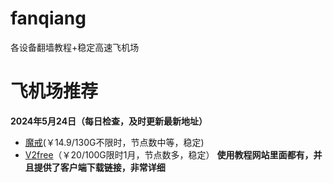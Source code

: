 # fanqiang
各设备翻墙教程+稳定高速飞机场
# 飞机场推荐
**2024年5月24日（每日检查，及时更新最新地址）**
*   [魔戒](https://mojie.app/register?aff=1pWspTHg#tt)(￥14.9/130G不限时，节点数中等，稳定)
*   [V2free](https://w1.v2free.cc/auth/register?code=QKu7#tt)（￥20/100G限时1月，节点数多，稳定）
**使用教程网站里面都有，并且提供了客户端下载链接，非常详细**
